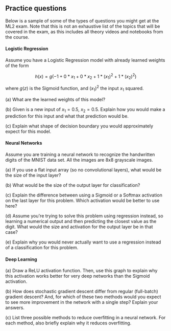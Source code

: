 
## Practice questions

Below is a sample of some of the types of questions you might get at the ML2 exam. Note that this is not an exhaustive list of the topics that will be covered in the exam, as this includes all theory videos and notebooks from the course.


#### Logistic Regression

Assume you have a Logistic Regression model with already learned weights of the form

$$h(x) = g(-1 + 0*x_1 + 0*x_2 + 1*(x_1)^2 + 1*(x_2)^2)$$

where $g(z)$ is the Sigmoid function, and $(x_1)^2$ the input $x_1$ squared.

(a) What are the learned weights of this model?

(b) Given is a new input of  $x_1 = 0.5$, $x_2 = 0.5$. Explain how you would make a prediction for this input and what that prediction would be.

(c) Explain what shape of decision boundary you would approximately expect for this model.


#### Neural Networks

Assume you are training a neural network to recognize the handwritten digits of the MNIST data set. All the images are 8x8 grayscale images.

(a) If you use a flat input array (so no convolutional layers), what would be the size of the input layer?

(b) What would be the size of the output layer for classification?

(c) Explain the difference between using a Sigmoid or a Softmax activation on the last layer for this problem. Which activation would be better to use here?

(d) Assume you're trying to solve this problem using regression instead, so learning a numerical output and then predicting the closest value as the digit. What would the size and activation for the output layer be in that case?

(e) Explain why you would never actually want to use a regression instead of a classification for this problem.


#### Deep Learning

(a) Draw a ReLU activation function. Then, use this graph to explain why this activation works better for very deep networks than the Sigmoid activation.

(b) How does stochastic gradient descent differ from regular (full-batch) gradient descent? And, for which of these two methods would you expect to see more improvement in the network with a single step? Explain your answers.

(c) List three possible methods to reduce overfitting in a neural network. For each method, also briefly explain why it reduces overfitting.

